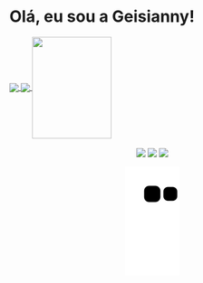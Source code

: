 <h1> Olá, eu sou a Geisianny! </h1>

<div>
  <a href="https://github.com/Geisianny">
  <img height="180em"   align="center" src="https://github-readme-stats.vercel.app/api?username=geisianny&show_icons=true&theme=jolly&include_all_commits=true&count_private=true"/>
  <img height="180em"  align="center" src="https://github-readme-stats.vercel.app/api/top-langs/?username=geisianny&&layout=compact&hide=shell&theme=jolly"/>
    
  <img  align="center" width="140"  height="180" src="https://media.tenor.com/images/370476d66f4ca25b41229bc78ac4a284/tenor.gif">
</div>
<br>
<div  align="center">
  <a href="https://www.youtube.com/channel/UCSawC0irKSG8W05zahr1i9w" target="_blank"><img src="https://img.shields.io/badge/-Youtube-%23EA4335?style=for-the-badge&logo=youtube&logoColor=white" target="_blank"></a>
  <a href="https://www.instagram.com/gee1sy/"_blank"><img src="https://img.shields.io/badge/-Instagram-%23E4405F?style=for-the-badge&logo=instagram&logoColor=white" target="_blank"></a>
  <a href="https://www.linkedin.com/in/geisianny-bernardo-37b8961a4/" target="_blank"><img src="https://img.shields.io/badge/-LinkedIn-%230077B5?style=for-the-badge&logo=linkedin&logoColor=white" target="_blank"></a> 
 
  ![Snake animation](https://github.com/geisianny/geisianny/blob/output/github-contribution-grid-snake.svg)
 
</div>
